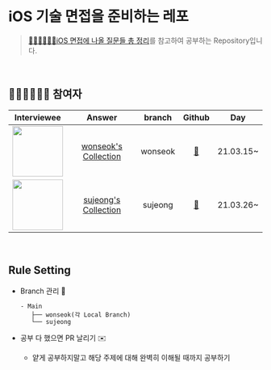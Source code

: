 # iOS 기술 면접을 준비하는 레포
> [👨🏻‍💻👩🏻‍💻iOS 면접에 나올 질문들 총 정리](https://github.com/JeaSungLEE/iOSInterviewquestions)를 참고하여 공부하는 Repository입니다.  


<br>

## 👩🏻‍💼🧑🏻‍💼 참여자
| Interviewee | Answer | branch | Github | Day |
|:----------:|:-----:|:-----:|:-----:|:-----:|
|<img width=100px src=https://user-images.githubusercontent.com/42789819/111863006-285cb580-899c-11eb-8977-3c251851fdca.png> | [wonseok's Collection](./원석)| wonseok | [🚀](https://github.com/snowedev) | 21.03.15~ |
|<img width=100px src=https://user-images.githubusercontent.com/42789819/111863005-2692f200-899c-11eb-893d-bf7a4d30024b.jpeg> | [sujeong's Collection](./수정)| sujeong |[🚀](https://github.com/suzumsz) | 21.03.26~ |


<br>


## Rule Setting

* Branch 관리 🌳
   ```
   - Main
      ├── wonseok(각 Local Branch)
      └── sujeong
   ```

* 공부 다 했으면 PR 날리기 ✉️
   - 얕게 공부하지말고 해당 주제에 대해 완벽히 이해될 때까지 공부하기

